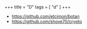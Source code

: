 +++
title = "D"
tags = [ "d" ]
+++

- <https://github.com/etcimon/botan>
- <https://github.com/shove70/crypto>
